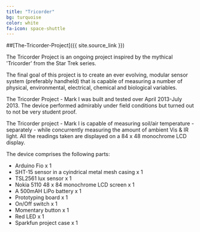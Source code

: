 ```yaml
---
title: "Tricorder"
bg: turquoise
color: white
fa-icon: space-shuttle
---
```

##[The-Tricorder-Project]({{ site.source_link }})

The Tricorder Project is an ongoing project inspired by the mythical 'Tricorder' from the Star Trek series.

The final goal of this project is to create an ever evolving, modular sensor system (preferably handheld) that is capable of measuring a number of physical, environmental, electrical, chemical and biological variables.

The Tricorder Project - Mark I was built and tested over April 2013-July 2013. The device performed admirably under field conditions but turned out to not be very student proof.

The Tricorder project - Mark I is capable of measuring soil/air temperature - separately - while concurrently measuring the amount of ambient Vis & IR light. All the readings taken are displayed on a 84 x 48 monochrome LCD display.

The device comprises the following parts:

* Arduino Fio x 1
* SHT-15 sensor in a cyindrical metal mesh casing x 1
* TSL2561 lux sensor x 1
* Nokia 5110 48 x 84 monochrome LCD screen x 1
* A 500mAH LiPo battery x 1
* Prototyping board x 1
* On/Off switch x 1
* Momentary button x 1
* Red LED x 1
* Sparkfun project case x 1
